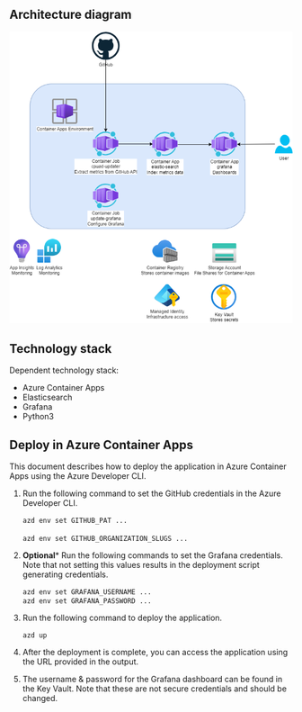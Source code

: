 

## Architecture diagram

![](image/architecture.drawio.png)

## Technology stack

Dependent technology stack:

- Azure Container Apps
- Elasticsearch
- Grafana
- Python3


## Deploy in Azure Container Apps
This document describes how to deploy the application in Azure Container Apps using the Azure Developer CLI.

1. Run the following command to set the GitHub credentials in the Azure Developer CLI.

   ```shell
   azd env set GITHUB_PAT ...

   azd env set GITHUB_ORGANIZATION_SLUGS ...
   ```

1. **Optional*** Run the following commands to set the Grafana credentials. Note that not setting this values results in the deployment script generating credentials.

   ```shell
   azd env set GRAFANA_USERNAME ...
   azd env set GRAFANA_PASSWORD ...
   ```

1. Run the following command to deploy the application.

   ```shell
   azd up
   ```
   
1. After the deployment is complete, you can access the application using the URL provided in the output.

1. The username & password for the Grafana dashboard can be found in the Key Vault. Note that these are not secure credentials and should be changed.